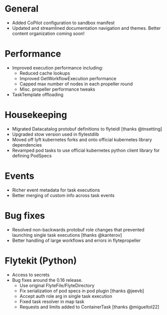 # General
* Added CoPilot configuration to sandbox manifest
* Updated and streamlined documentation navigation and themes.  Better content organization coming soon!

# Performance
* Improved execution performance including:
  - Reduced cache lookups
  - Improved GetWorkflowExecution performance
  - Capped max number of nodes in each propeller round
  - Misc. propeller performance tweaks
* TaskTemplate offloading

# Housekeeping
* Migrated Datacatalog protobuf definitions to flyteidl [thanks @tnsetting]
* Upgraded stow version used in flytestdlib
* Moved off lyft kubernetes forks and onto official kubernetes library dependencies
* Revamped pod tasks to use official kubernetes python client library for defining PodSpecs

# Events
* Richer event metadata for task executions
* Better merging of custom info across task events

# Bug fixes
* Resolved non-backwards protobuf role changes that prevented launching single task executions [thanks @kanterov]
* Better handling of large workflows and errors in flytepropeller

# Flytekit (Python)
* Access to secrets
* Bug fixes around the 0.16 release.
  * Use original FlyteFile/FlyteDirectory 
  * Fix serialization of pod specs in pod plugin [thanks @jeevb]
  * Accept auth role arg in single task execution
  * Fixed task resolver in map task
  * Requests and limits added to ContainerTask [thanks @migueltol22]

